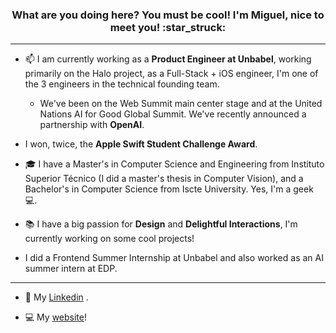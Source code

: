 <h3 align="center">What are you doing here? You must be cool! I'm Miguel, nice to meet you! :star_struck:</h3>

---

- 📫 I am currently working as a **Product Engineer at Unbabel**, working primarily on the Halo project, as a Full-Stack + iOS engineer, I'm one of the 3 engineers in the technical founding team.
  - We've been on the Web Summit main center stage and at the United Nations AI for Good Global Summit. We've recently announced a partnership with **OpenAI**.

- I won, twice, the **Apple Swift Student Challenge Award**.
- :mortar_board: I have a Master's in Computer Science and Engineering from Instituto Superior Técnico (I did a master's thesis in Computer Vision), and a Bachelor's in Computer Science from Iscte University. Yes, I'm a geek :computer:.
- 📚 I have a big passion for **Design** and **Delightful Interactions**, I'm currently working on some cool projects!
- I did a Frontend Summer Internship at Unbabel and also worked as an AI summer intern at EDP.

---
- :wave: My [Linkedin](https://www.linkedin.com/in/marrf) .

- 💻 My [website](https://beta.miguelferreira.tech/)!
